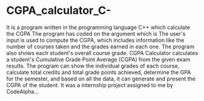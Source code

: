 # CGPA_calculator_C-
It is a program written in the programming language C++ which calculate the CGPA
The program has coded on the argument which is
The user's input is used to compute the CGPA, which includes information like the number of courses taken and the grades earned in each one. The program also shows each student's overall course grade. CGPA Calculator calculates a student's Cumulative Grade Point Average (CGPA) from the given exam results. The program can show the individual grades of each course, calculate total credits and total grade points achieved, determine the GPA for the semester, and based on all the data, it can generate and present the CGPA of the student.
It was a internship project assigned to me by CodeAlpha...
